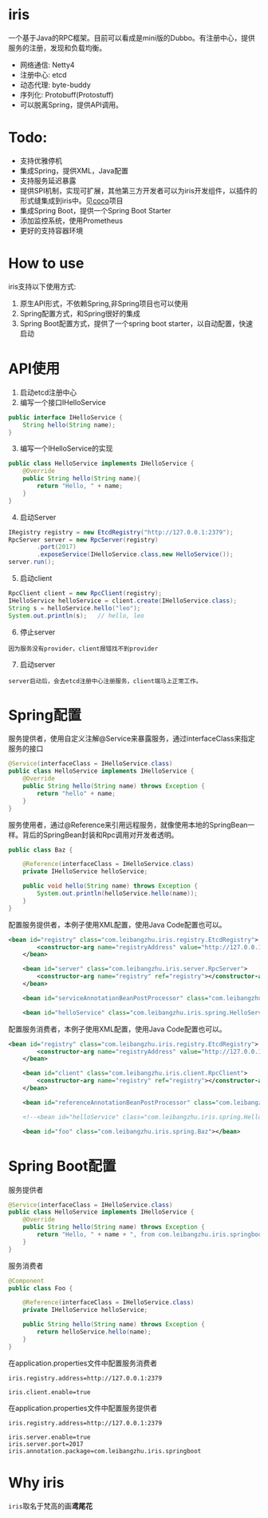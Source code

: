 # iris

一个基于Java的RPC框架。目前可以看成是mini版的Dubbo。有注册中心，提供服务的注册，发现和负载均衡。

* 网络通信: Netty4
* 注册中心: etcd
* 动态代理: byte-buddy
* 序列化: Protobuff(Protostuff)
* 可以脱离Spring，提供API调用。


# Todo:
* 支持优雅停机
* 集成Spring，提供XML，Java配置
* 支持服务延迟暴露
* 提供SPI机制，实现可扩展，其他第三方开发者可以为iris开发组件，以插件的形式缝集成到iris中。见[coco](https://github.com/Leo-Lei/coco)项目
* 集成Spring Boot，提供一个Spring Boot Starter
* 添加监控系统，使用Prometheus
* 更好的支持容器环境


# How to use
iris支持以下使用方式:    
1. 原生API形式，不依赖Spring,非Spring项目也可以使用
2. Spring配置方式，和Spring很好的集成
3. Spring Boot配置方式，提供了一个spring boot starter，以自动配置，快速启动


# API使用
1. 启动etcd注册中心
2. 编写一个接口IHelloService
```java
public interface IHelloService {
    String hello(String name);
}
```
3. 编写一个IHelloService的实现
```java
public class HelloService implements IHelloService {
    @Override
    public String hello(String name){
        return "Hello, " + name;
    }
}
```
4. 启动Server
```java
IRegistry registry = new EtcdRegistry("http://127.0.0.1:2379");
RpcServer server = new RpcServer(registry)
        .port(2017)
        .exposeService(IHelloService.class,new HelloService());
server.run();
```
5. 启动client
```java
RpcClient client = new RpcClient(registry);
IHelloService helloService = client.create(IHelloService.class);
String s = helloService.hello("leo");
System.out.println(s);   // hello, leo
```
6. 停止server
```text
因为服务没有provider，client报错找不到provider        
```
7. 启动server        
```text
server启动后，会去etcd注册中心注册服务，client端马上正常工作。        
```


# Spring配置

服务提供者，使用自定义注解@Service来暴露服务，通过interfaceClass来指定服务的接口
```java
@Service(interfaceClass = IHelloService.class)
public class HelloService implements IHelloService {
    @Override
    public String hello(String name) throws Exception {
        return "hello" + name;
    }
}
```

服务使用者，通过@Reference来引用远程服务，就像使用本地的SpringBean一样。背后的SpringBean封装和Rpc调用对开发者透明。
```java
public class Baz {

    @Reference(interfaceClass = IHelloService.class)
    private IHelloService helloService;

    public void hello(String name) throws Exception {
        System.out.println(helloService.hello(name));
    }
}

```
配置服务提供者，本例子使用XML配置，使用Java Code配置也可以。
```xml
<bean id="registry" class="com.leibangzhu.iris.registry.EtcdRegistry">
        <constructor-arg name="registryAddress" value="http://127.0.0.1:2379"></constructor-arg>
    </bean>

    <bean id="server" class="com.leibangzhu.iris.server.RpcServer">
        <constructor-arg name="registry" ref="registry"></constructor-arg>
    </bean>

    <bean id="serviceAnnotationBeanPostProcessor" class="com.leibangzhu.iris.spring.ServiceAnnotationBeanPostProcessor"></bean>

    <bean id="helloService" class="com.leibangzhu.iris.spring.HelloService"></bean>
```
配置服务消费者，本例子使用XML配置，使用Java Code配置也可以。
```xml
<bean id="registry" class="com.leibangzhu.iris.registry.EtcdRegistry">
        <constructor-arg name="registryAddress" value="http://127.0.0.1:2379"></constructor-arg>
    </bean>

    <bean id="client" class="com.leibangzhu.iris.client.RpcClient">
        <constructor-arg name="registry" ref="registry"></constructor-arg>
    </bean>

    <bean id="referenceAnnotationBeanPostProcessor" class="com.leibangzhu.iris.spring.ReferenceAnnotationBeanPostProcessor"></bean>

    <!--<bean id="helloService" class="com.leibangzhu.iris.spring.HelloService"></bean>-->

    <bean id="foo" class="com.leibangzhu.iris.spring.Baz"></bean>
```

# Spring Boot配置
服务提供者
```java
@Service(interfaceClass = IHelloService.class)
public class HelloService implements IHelloService {
    @Override
    public String hello(String name) throws Exception {
        return "Hello, " + name + ", from com.leibangzhu.iris.springboot.HelloService";
    }
}
```
服务消费者
```java
@Component
public class Foo {

    @Reference(interfaceClass = IHelloService.class)
    private IHelloService helloService;

    public String hello(String name) throws Exception {
        return helloService.hello(name);
    }
}
```

在application.properties文件中配置服务消费者
```properties
iris.registry.address=http://127.0.0.1:2379

iris.client.enable=true
```

在application.properties文件中配置服务提供者
```properties
iris.registry.address=http://127.0.0.1:2379

iris.server.enable=true
iris.server.port=2017
iris.annotation.package=com.leibangzhu.iris.springboot
```

# Why iris
`iris`取名于梵高的画**鸢尾花**
